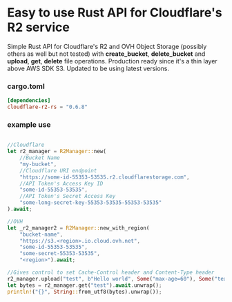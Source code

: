 # Easy to use Rust API for Cloudflare's R2 service 

Simple Rust API for Cloudflare's R2 and OVH Object Storage (possibly others as well but not tested) with **create_bucket**, **delete_bucket** and  **upload**, **get**, **delete** file operations. Production ready since it's a thin layer above AWS SDK S3. Updated to be using latest versions.

### cargo.toml
```TOML
[dependencies]
cloudflare-r2-rs = "0.6.8"
```

### example use
```rust

//Cloudflare
let r2_manager = R2Manager::new(
    //Bucket Name
    "my-bucket", 
    //Cloudflare URI endpoint
    "https://some-id-55353-53535.r2.cloudflarestorage.com",
    //API Token's Access Key ID
    "some-id-55353-53535",
    //API Token's Secret Access Key
    "some-long-secret-key-55353-53535-55353-53535"
).await;

//OVH
let _r2_manager2 = R2Manager::new_with_region(
    "bucket-name", 
    "https://s3.<region>.io.cloud.ovh.net",
    "some-id-55353-53535",
    "some-secret-55353-53535",
    "<region>").await;

//Gives control to set Cache-Control header and Content-Type header
r2_manager.upload("test", b"Hello world", Some("max-age=60"), Some("text/plain")).await;
let bytes = r2_manager.get("test").await.unwrap();
println!("{}", String::from_utf8(bytes).unwrap());
```